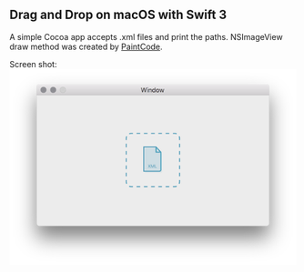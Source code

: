 ## Drag and Drop on macOS with Swift 3

A simple Cocoa app accepts .xml files and print the paths. NSImageView draw method was created by [PaintCode](https://www.paintcodeapp.com).

Screen shot: 
![screen shot](draganddrop.png)